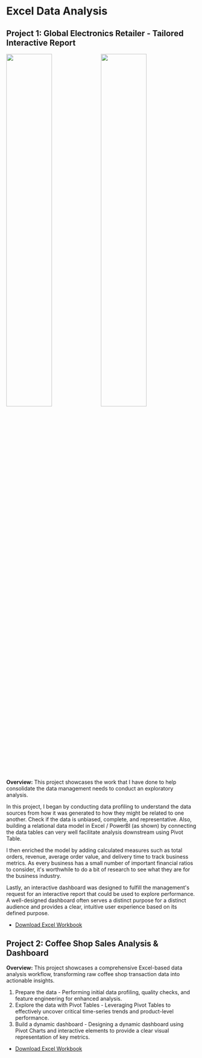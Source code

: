 # Excel Data Analysis 

## Project 1: Global Electronics Retailer - Tailored Interactive Report
<p float="left">
  <img width="49%" height="auto" src="https://github.com/user-attachments/assets/2defa88c-f9a8-4343-a352-90444ea553a1" />
  <img width="49%" height="auto" src="https://github.com/user-attachments/assets/2b5d9056-bb29-4bc1-a9c1-0fc81980bd0f" /> 
</p>

**Overview:** This project showcases the work that I have done to help consolidate the data management needs to conduct an exploratory analysis.  

In this project, I began by conducting data profiling to understand the data sources from how it was generated to how they might be related to one another. Check if the data is unbiased, complete, and representative. Also, building a relational data model in Excel / PowerBI (as shown) by connecting the data tables can very well facilitate analysis downstream using Pivot Table.  

I then enriched the model by adding calculated measures such as total orders, revenue, average order value, and delivery time to track business metrics. As every business has a small number of important financial ratios to consider, it's worthwhile to do a bit of research to see what they are for the business industry. 

Lastly, an interactive dashboard was designed to fulfill the management's request for an interactive report that could be used to explore performance. A well-designed dashboard often serves a distinct purpose for a distinct audience and provides a clear, intuitive user experience based on its defined purpose.    

- [Download Excel Workbook](https://github.com/LyKenn-DS/Excel-Projects/blob/5136c8c8709794c1a34f57bdfec9d283c5e10ab2/SalesInteractiveReport.xlsx)  

## Project 2: Coffee Shop Sales Analysis & Dashboard
**Overview:** This project showcases a comprehensive Excel-based data analysis workflow, transforming raw coffee shop transaction data into actionable insights.
  1. Prepare the data - Performing initial data profiling, quality checks, and feature engineering for enhanced analysis.
  2. Explore the data with Pivot Tables - Leveraging Pivot Tables to effectively uncover critical time-series trends and product-level performance.
  3. Build a dynamic dashboard - Designing a dynamic dashboard using Pivot Charts and interactive elements to provide a clear visual representation of key metrics. 
- [Download Excel Workbook](https://github.com/LyKenn-DS/Excel-Projects/blob/c171b45f37f23122728159de36cf6251b70d6198/Coffee%20Shop%20Sales.xlsx)



